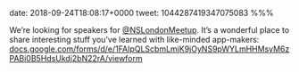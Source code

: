 date: 2018-09-24T18:08:17+0000
tweet: 1044287419347075083
%%%

We’re looking for speakers for [@NSLondonMeetup](https://twitter.com/NSLondonMeetup). It’s a wonderful place to share interesting stuff you’ve learned with like-minded app-makers: [docs.google.com/forms/d/e/1FAIpQLScbmLmjK9jOyNS9pWYLmHHMsyM6zPABi0B5HdsUkdj2bN22rA/viewform](https://docs.google.com/forms/d/e/1FAIpQLScbmLmjK9jOyNS9pWYLmHHMsyM6zPABi0B5HdsUkdj2bN22rA/viewform)
